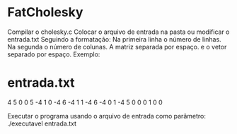 # FatCholesky

Compilar o cholesky.c
Colocar o arquivo de entrada na pasta ou modificar o entrada.txt
Seguindo a formatação: 
Na primeira linha o número de linhas.
Na segunda o número de colunas.
A matriz separada por espaço.
e o vetor separado por espaço.
Exemplo:
# entrada.txt
4 
5 
0 0 5 -4 1 
0 -4 6 -4 1 
1 -4 6 -4 0 
1 -4 5 0 0 
0 1 0 0

Executar o programa usando o arquivo de entrada como parâmetro:
./executavel entrada.txt
